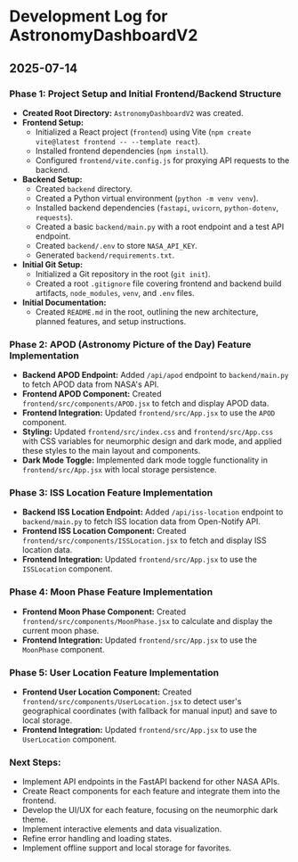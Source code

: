 # Development Log for AstronomyDashboardV2

## 2025-07-14

### Phase 1: Project Setup and Initial Frontend/Backend Structure

*   **Created Root Directory:** `AstronomyDashboardV2` was created.
*   **Frontend Setup:**
    *   Initialized a React project (`frontend`) using Vite (`npm create vite@latest frontend -- --template react`).
    *   Installed frontend dependencies (`npm install`).
    *   Configured `frontend/vite.config.js` for proxying API requests to the backend.
*   **Backend Setup:**
    *   Created `backend` directory.
    *   Created a Python virtual environment (`python -m venv venv`).
    *   Installed backend dependencies (`fastapi`, `uvicorn`, `python-dotenv`, `requests`).
    *   Created a basic `backend/main.py` with a root endpoint and a test API endpoint.
    *   Created `backend/.env` to store `NASA_API_KEY`.
    *   Generated `backend/requirements.txt`.
*   **Initial Git Setup:**
    *   Initialized a Git repository in the root (`git init`).
    *   Created a root `.gitignore` file covering frontend and backend build artifacts, `node_modules`, `venv`, and `.env` files.
*   **Initial Documentation:**
    *   Created `README.md` in the root, outlining the new architecture, planned features, and setup instructions.

### Phase 2: APOD (Astronomy Picture of the Day) Feature Implementation

*   **Backend APOD Endpoint:** Added `/api/apod` endpoint to `backend/main.py` to fetch APOD data from NASA's API.
*   **Frontend APOD Component:** Created `frontend/src/components/APOD.jsx` to fetch and display APOD data.
*   **Frontend Integration:** Updated `frontend/src/App.jsx` to use the `APOD` component.
*   **Styling:** Updated `frontend/src/index.css` and `frontend/src/App.css` with CSS variables for neumorphic design and dark mode, and applied these styles to the main layout and components.
*   **Dark Mode Toggle:** Implemented dark mode toggle functionality in `frontend/src/App.jsx` with local storage persistence.

### Phase 3: ISS Location Feature Implementation

*   **Backend ISS Location Endpoint:** Added `/api/iss-location` endpoint to `backend/main.py` to fetch ISS location data from Open-Notify API.
*   **Frontend ISS Location Component:** Created `frontend/src/components/ISSLocation.jsx` to fetch and display ISS location data.
*   **Frontend Integration:** Updated `frontend/src/App.jsx` to use the `ISSLocation` component.

### Phase 4: Moon Phase Feature Implementation

*   **Frontend Moon Phase Component:** Created `frontend/src/components/MoonPhase.jsx` to calculate and display the current moon phase.
*   **Frontend Integration:** Updated `frontend/src/App.jsx` to use the `MoonPhase` component.

### Phase 5: User Location Feature Implementation

*   **Frontend User Location Component:** Created `frontend/src/components/UserLocation.jsx` to detect user's geographical coordinates (with fallback for manual input) and save to local storage.
*   **Frontend Integration:** Updated `frontend/src/App.jsx` to use the `UserLocation` component.

### Next Steps:

*   Implement API endpoints in the FastAPI backend for other NASA APIs.
*   Create React components for each feature and integrate them into the frontend.
*   Develop the UI/UX for each feature, focusing on the neumorphic dark theme.
*   Implement interactive elements and data visualization.
*   Refine error handling and loading states.
*   Implement offline support and local storage for favorites.

